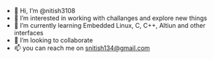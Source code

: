 - 👋 Hi, I’m @nitish3108
- 👀 I’m interested in working with challanges and explore new things
- 🌱 I’m currently learning Embedded Linux, C, C++, Altiun and other interfaces
- 💞️ I’m looking to collaborate
- 📫 you can reach me on <snitish134@gmail.com>

<!---
nitish3108/nitish3108 is a ✨ special ✨ repository because its `README.md` (this file) appears on your GitHub profile.
You can click the Preview link to take a look at your changes.
--->
